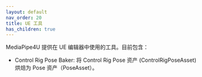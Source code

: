 ```yaml
---
layout: default
nav_order: 20
title: UE 工具
has_children: true
---
```


MediaPipe4U 提供在 UE 编辑器中使用的工具。目前包含：

- Control Rig Pose Baker: 将 Control Rig Pose 资产 (ControlRigPoseAsset) 烘焙为 Pose 资产（PoseAsset）。